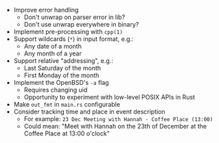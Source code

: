 * Improve error handling
    * Don't unwrap on parser error in lib?
    * Don't use unwrap everywhere in binary?
* Implement pre-processing with `cpp(1)`
* Support wildcards (`*`) in input format, e.g.:
    * Any date of a month
    * Any month of a year
* Support relative "addressing", e.g.:
    * Last Saturday of the month
    * First Monday of the month
* Implement the OpenBSD's `-a` flag
    * Requires changing uid
    * Opportunity to experiment with low-level POSIX APIs in Rust
* Make `out_fmt` in `main.rs` configurable
* Consider tracking time and place in event description
    * For example: `23 Dec Meeting with Hannah - Coffee Place (13:00)`
    * Could mean: "Meet with Hannah on the 23th of December at the Coffee Place at 13:00 o'clock"
